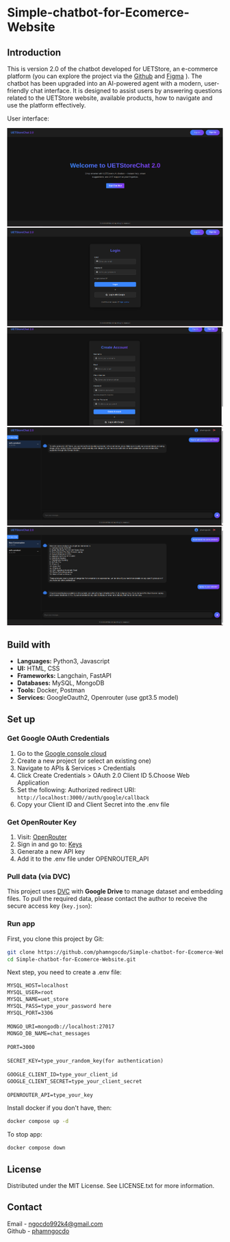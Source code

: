 # Simple-chatbot-for-Ecomerce-Website


## Introduction
This is version 2.0 of the chatbot developed for UETStore, an e-commerce platform (you can explore the project via the [Github](https://github.com/Thanhlam43k4/ecommerce-website) and [Figma](https://www.figma.com/design/xPDkX9WSgpFdgxWyE12h7T/Ecommerce-Web---Group-11-s-Project?t=SlOD9XFq1hBBfJRH-0) ). The chatbot has been upgraded into an AI-powered agent with a modern, user-friendly chat interface. It is designed to assist users by answering questions related to the UETStore website, available products, how to navigate and use the platform effectively.

User interface:

![](./images/home.png)
![](./images/login.png)
![](./images/register.png)
![](./images/example1.png)
![](./images/example2.png)


## Build with
- **Languages:** Python3, Javascript
- **UI:** HTML, CSS
- **Frameworks:** Langchain, FastAPI
- **Databases:** MySQL, MongoDB
- **Tools:** Docker, Postman
- **Services:** GoogleOauth2, Openrouter (use gpt3.5 model)

## Set up

### Get Google OAuth Credentials
1. Go to the [Google console cloud](https://console.cloud.google.com/)
2. Create a new project (or select an existing one)
3. Navigate to APIs & Services > Credentials
4. Click Create Credentials > OAuth 2.0 Client ID
5.Choose Web Application
6. Set the following: Authorized redirect URI: `http://localhost:3000//auth/google/callback`
7. Copy your Client ID and Client Secret into the .env file

### Get OpenRouter Key
1. Visit: [OpenRouter](https://openrouter.ai/)
2. Sign in and go to: [Keys](https://openrouter.ai/keys)
3. Generate a new API key
4. Add it to the .env file under OPENROUTER_API

### Pull data (via DVC)
This project uses [DVC](https://dvc.org/) with **Google Drive** to manage dataset and embedding files.
To pull the required data, please contact the author to receive the secure access key (`key.json`):

### Run app
First, you clone this project by Git:
``` bash
git clone https://github.com/phamngocdo/Simple-chatbot-for-Ecomerce-Website.git
cd Simple-chatbot-for-Ecomerce-Website.git
```
Next step, you need to create a .env file:
``` .env
MYSQL_HOST=localhost
MYSQL_USER=root
MYSQL_NAME=uet_store
MYSQL_PASS=type_your_password here
MYSQL_PORT=3306

MONGO_URI=mongodb://localhost:27017
MONGO_DB_NAME=chat_messages

PORT=3000

SECRET_KEY=type_your_random_key(for authentication)

GOOGLE_CLIENT_ID=type_your_client_id
GOOGLE_CLIENT_SECRET=type_your_client_secret

OPENROUTER_API=type_your_key

```

Install docker if you don't have, then:
```bash
docker compose up -d

```
To stop app:
```bash
docker compose down
```

## License
Distributed under the MIT License. See LICENSE.txt for more information.


## Contact
Email - [ngocdo992k4@gmail.com](mailto:ngocdo992k4@gmail.com)  
Github - [phamngocdo](https://github.com/phamngocdo) 